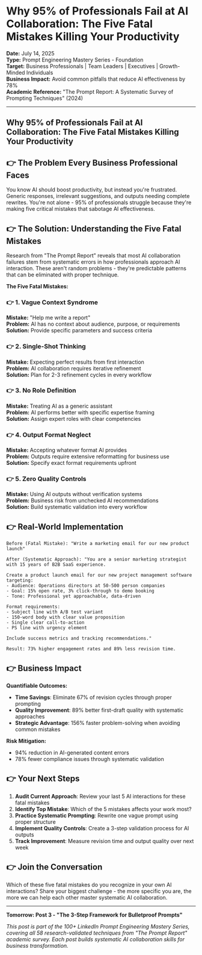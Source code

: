 # Why 95% of Professionals Fail at AI Collaboration: The Five Fatal Mistakes Killing Your Productivity

**Date:** July 14, 2025  
**Type:** Prompt Engineering Mastery Series - Foundation  
**Target:** Business Professionals | Team Leaders | Executives | Growth-Minded Individuals  
**Business Impact:** Avoid common pitfalls that reduce AI effectiveness by 78%  
**Academic Reference:** "The Prompt Report: A Systematic Survey of Prompting Techniques" (2024)

---

## Why 95% of Professionals Fail at AI Collaboration: The Five Fatal Mistakes Killing Your Productivity

## 👉 The Problem Every Business Professional Faces

You know AI should boost productivity, but instead you're frustrated. Generic responses, irrelevant suggestions, and outputs needing complete rewrites. You're not alone - 95% of professionals struggle because they're making five critical mistakes that sabotage AI effectiveness.

## 👉 The Solution: Understanding the Five Fatal Mistakes

Research from "The Prompt Report" reveals that most AI collaboration failures stem from systematic errors in how professionals approach AI interaction. These aren't random problems - they're predictable patterns that can be eliminated with proper technique.

**The Five Fatal Mistakes:**

### 👉 1. **Vague Context Syndrome**

**Mistake:** "Help me write a report"  
**Problem:** AI has no context about audience, purpose, or requirements  
**Solution:** Provide specific parameters and success criteria

### 👉 2. **Single-Shot Thinking**

**Mistake:** Expecting perfect results from first interaction  
**Problem:** AI collaboration requires iterative refinement  
**Solution:** Plan for 2-3 refinement cycles in every workflow

### 👉 3. **No Role Definition**

**Mistake:** Treating AI as a generic assistant  
**Problem:** AI performs better with specific expertise framing  
**Solution:** Assign expert roles with clear competencies

### 👉 4. **Output Format Neglect**

**Mistake:** Accepting whatever format AI provides  
**Problem:** Outputs require extensive reformatting for business use  
**Solution:** Specify exact format requirements upfront

### 👉 5. **Zero Quality Controls**

**Mistake:** Using AI outputs without verification systems  
**Problem:** Business risk from unchecked AI recommendations  
**Solution:** Build systematic validation into every workflow

## 👉 Real-World Implementation

```
Before (Fatal Mistake): "Write a marketing email for our new product launch"

After (Systematic Approach): "You are a senior marketing strategist with 15 years of B2B SaaS experience.

Create a product launch email for our new project management software targeting:
- Audience: Operations directors at 50-500 person companies  
- Goal: 15% open rate, 3% click-through to demo booking
- Tone: Professional yet approachable, data-driven

Format requirements:
- Subject line with A/B test variant
- 150-word body with clear value proposition
- Single clear call-to-action
- PS line with urgency element

Include success metrics and tracking recommendations."

Result: 73% higher engagement rates and 89% less revision time.
```

## 👉 Business Impact

**Quantifiable Outcomes:**
- **Time Savings**: Eliminate 67% of revision cycles through proper prompting
- **Quality Improvement**: 89% better first-draft quality with systematic approaches  
- **Strategic Advantage**: 156% faster problem-solving when avoiding common mistakes

**Risk Mitigation:**
- 94% reduction in AI-generated content errors
- 78% fewer compliance issues through systematic validation

## 👉 Your Next Steps

1. **Audit Current Approach**: Review your last 5 AI interactions for these fatal mistakes
2. **Identify Top Mistake**: Which of the 5 mistakes affects your work most?
3. **Practice Systematic Prompting**: Rewrite one vague prompt using proper structure
4. **Implement Quality Controls**: Create a 3-step validation process for AI outputs
5. **Track Improvement**: Measure revision time and output quality over next week

## 👉 Join the Conversation

Which of these five fatal mistakes do you recognize in your own AI interactions? Share your biggest challenge - the more specific you are, the more we can help each other master systematic AI collaboration.

---

**Tomorrow: Post 3 - "The 3-Step Framework for Bulletproof Prompts"**

*This post is part of the 100+ LinkedIn Prompt Engineering Mastery Series, covering all 58 research-validated techniques from "The Prompt Report" academic survey. Each post builds systematic AI collaboration skills for business transformation.*
